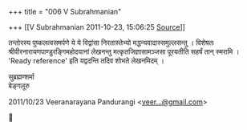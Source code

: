 +++
title = "006 V Subrahmanian"

+++
[[V Subrahmanian	2011-10-23, 15:06:25 [Source](https://groups.google.com/g/bvparishat/c/eMz5V0QMC-M)]]



तन्तोरस्य पुष्कलत्वसमर्पणे ये ये विद्वांसा निरतास्तेभ्यो मद्धन्यवादास्समुल्लसन्तु । विशेषतः श्रीवीरनारायणपाण्डुरङ्गिमहोदयानां लेखनन्तु मत्कृतजिज्ञासामञ्जसा पूरयतीति सहर्षं तान् स्मरामि । 'Ready reference' इति यद्वदन्ति तदिव शोभते लेखनमिदम् ।  
  
सुब्रह्मण्शर्मा  
बेङ्गलूरु  
  

2011/10/23 Veeranarayana Pandurangi \<[veer...@gmail.com]()\>



